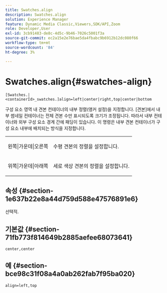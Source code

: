 ```yaml
---
title: Swatches.align
description: Swatches.align
solution: Experience Manager
feature: Dynamic Media Classic,Viewers,SDK/API,Zoom
role: Developer,User
exl-id: 3cb91483-de8c-4d5c-9b46-7026c5001f3a
source-git-commit: ec2a15e2e76bae5da4fbabc9b6912b12dc080f66
workflow-type: tm+mt
source-wordcount: '84'
ht-degree: 3%

---
```


# Swatches.align{#swatches-align}

`[Swatches.|<containerId>_swatches.]align=left|center|right,top|center|bottom`

구성 요소 영역 내 견본 컨테이너의 내부 정렬(앵커 설정)을 지정합니다. [견본]에서 내부 썸네일 컨테이너는 전체 견본 수만 표시되도록 크기가 조정됩니다. 따라서 내부 컨테이너와 외부 구성 요소 경계 간에 패딩이 있습니다. 이 명령은 내부 견본 컨테이너가 구성 요소 내부에 배치되는 방식을 지정합니다.

<table id="table_58D88FF5F83A4ABA928695B5AFF97354"> 
 <tbody> 
  <tr> 
   <td> <p> <span class="codeph"> 왼쪽|가운데|오른쪽</span> </p> </td> 
   <td> <p> 수평 견본의 정렬을 설정합니다. </p> </td> 
  </tr> 
  <tr> 
   <td> <p><span class="codeph"> 위쪽|가운데|아래쪽</span> </p> </td> 
   <td> <p> 세로 색상 견본의 정렬을 설정합니다. </p> </td> 
  </tr> 
 </tbody> 
</table>

## 속성 {#section-1e637b22e8a44d759d588e47576891e6}

선택적.

## 기본값 {#section-71fb773f814649b2885aefee68073641}

`center,center`

## 예 {#section-bce98c31f08a4a0ab262fab7f95ba020}

`align=left,top`
